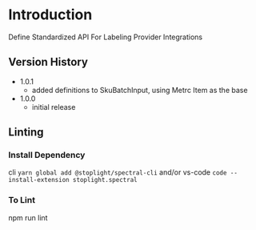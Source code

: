 # Introduction

Define Standardized API For Labeling Provider Integrations

## Version History

* 1.0.1
  * added definitions to SkuBatchInput, using Metrc Item as the base
* 1.0.0
  * initial release

## Linting

### Install Dependency
cli
`yarn global add @stoplight/spectral-cli`
and/or vs-code
`code --install-extension stoplight.spectral`

### To Lint
npm run lint